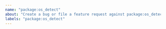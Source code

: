 ```yaml
---
name: "package:os_detect"
about: "Create a bug or file a feature request against package:os_detect."
labels: "package:os_detect"
---
```

